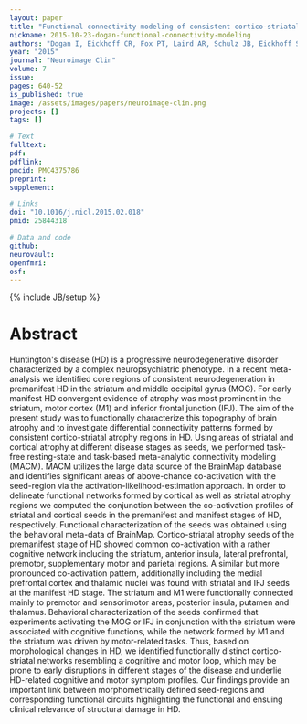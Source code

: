 ```yaml
---
layout: paper
title: "Functional connectivity modeling of consistent cortico-striatal degeneration in Huntington's disease."
nickname: 2015-10-23-dogan-functional-connectivity-modeling
authors: "Dogan I, Eickhoff CR, Fox PT, Laird AR, Schulz JB, Eickhoff SB, Reetz K"
year: "2015"
journal: "Neuroimage Clin"
volume: 7
issue: 
pages: 640-52
is_published: true
image: /assets/images/papers/neuroimage-clin.png
projects: []
tags: []

# Text
fulltext:
pdf:
pdflink:
pmcid: PMC4375786
preprint:
supplement:

# Links
doi: "10.1016/j.nicl.2015.02.018"
pmid: 25844318

# Data and code
github:
neurovault:
openfmri:
osf:
---
```

{% include JB/setup %}

# Abstract

Huntington's disease (HD) is a progressive neurodegenerative disorder characterized by a complex neuropsychiatric phenotype. In a recent meta-analysis we identified core regions of consistent neurodegeneration in premanifest HD in the striatum and middle occipital gyrus (MOG). For early manifest HD convergent evidence of atrophy was most prominent in the striatum, motor cortex (M1) and inferior frontal junction (IFJ). The aim of the present study was to functionally characterize this topography of brain atrophy and to investigate differential connectivity patterns formed by consistent cortico-striatal atrophy regions in HD. Using areas of striatal and cortical atrophy at different disease stages as seeds, we performed task-free resting-state and task-based meta-analytic connectivity modeling (MACM). MACM utilizes the large data source of the BrainMap database and identifies significant areas of above-chance co-activation with the seed-region via the activation-likelihood-estimation approach. In order to delineate functional networks formed by cortical as well as striatal atrophy regions we computed the conjunction between the co-activation profiles of striatal and cortical seeds in the premanifest and manifest stages of HD, respectively. Functional characterization of the seeds was obtained using the behavioral meta-data of BrainMap. Cortico-striatal atrophy seeds of the premanifest stage of HD showed common co-activation with a rather cognitive network including the striatum, anterior insula, lateral prefrontal, premotor, supplementary motor and parietal regions. A similar but more pronounced co-activation pattern, additionally including the medial prefrontal cortex and thalamic nuclei was found with striatal and IFJ seeds at the manifest HD stage. The striatum and M1 were functionally connected mainly to premotor and sensorimotor areas, posterior insula, putamen and thalamus. Behavioral characterization of the seeds confirmed that experiments activating the MOG or IFJ in conjunction with the striatum were associated with cognitive functions, while the network formed by M1 and the striatum was driven by motor-related tasks. Thus, based on morphological changes in HD, we identified functionally distinct cortico-striatal networks resembling a cognitive and motor loop, which may be prone to early disruptions in different stages of the disease and underlie HD-related cognitive and motor symptom profiles. Our findings provide an important link between morphometrically defined seed-regions and corresponding functional circuits highlighting the functional and ensuing clinical relevance of structural damage in HD.
